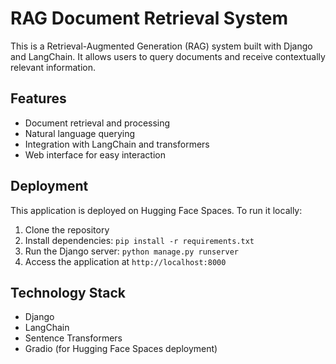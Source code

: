 # RAG Document Retrieval System

This is a Retrieval-Augmented Generation (RAG) system built with Django and LangChain. It allows users to query documents and receive contextually relevant information.

## Features

- Document retrieval and processing
- Natural language querying
- Integration with LangChain and transformers
- Web interface for easy interaction

## Deployment

This application is deployed on Hugging Face Spaces. To run it locally:

1. Clone the repository
2. Install dependencies: `pip install -r requirements.txt`
3. Run the Django server: `python manage.py runserver`
4. Access the application at `http://localhost:8000`

## Technology Stack

- Django
- LangChain
- Sentence Transformers
- Gradio (for Hugging Face Spaces deployment)
